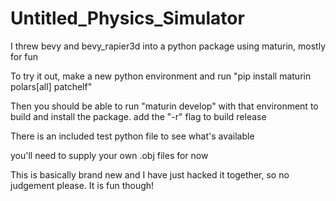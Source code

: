 # Untitled_Physics_Simulator

I threw bevy and bevy_rapier3d into a python package using maturin, mostly for fun

To try it out, make a new python environment and run "pip install maturin polars[all] patchelf"

Then you should be able to run "maturin develop" with that environment to build and install the package. add the "-r" flag to build release

There is an included test python file to see what's available

you'll need to supply your own .obj files for now

This is basically brand new and I have just hacked it together, so no judgement please. It is fun though!
